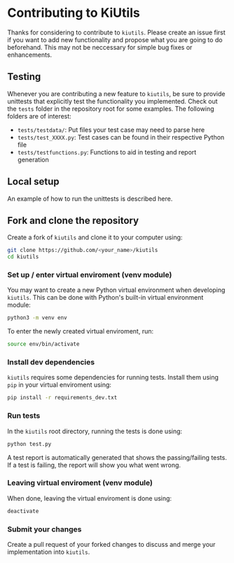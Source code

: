# Contributing to KiUtils
Thanks for considering to contribute to `kiutils`. Please create an issue first if you want to add
new functionality and propose what you are going to do beforehand. This may not be neccessary for
simple bug fixes or enhancements. 

## Testing
Whenever you are contributing a new feature to `kiutils`, be sure to provide unittests that 
explicitly test the functionality you implemented. Check out the `tests` folder in the repository 
root for some examples. The following folders are of interest:
- `tests/testdata/`: Put files your test case may need to parse here
- `tests/test_XXXX.py`: Test cases can be found in their respective Python file
- `tests/testfunctions.py`: Functions to aid in testing and report generation

## Local setup
An example of how to run the unittests is described here.

## Fork and clone the repository
Create a fork of `kiutils` and clone it to your computer using:
```bash
git clone https://github.com/<your_name>/kiutils
cd kiutils
```

### Set up / enter virtual enviroment (venv module)
You may want to create a new Python virtual environment when developing `kiutils`. This can be 
done with Python's built-in virtual environment module:
```bash
python3 -m venv env
```

To enter the newly created virtual enviroment, run:
```bash
source env/bin/activate
```

### Install dev dependencies
`kiutils` requires some dependencies for running tests. Install them using `pip` in your virtual 
enviroment using:

```bash
pip install -r requirements_dev.txt
```

### Run tests
In the `kiutils` root directory, running the tests is done using:
```bash
python test.py
```

A test report is automatically generated that shows the passing/failing tests. If a test is failing, 
the report will show you what went wrong.

### Leaving virtual enviroment (venv module)
When done, leaving the virtual enviroment is done using:
```bash
deactivate
```

### Submit your changes
Create a pull request of your forked changes to discuss and merge your implementation into `kiutils`.
